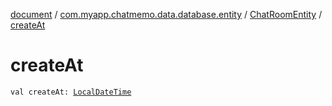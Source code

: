[document](../../index.md) / [com.myapp.chatmemo.data.database.entity](../index.md) / [ChatRoomEntity](index.md) / [createAt](./create-at.md)

# createAt

`val createAt: `[`LocalDateTime`](https://developer.android.com/reference/java/time/LocalDateTime.html)